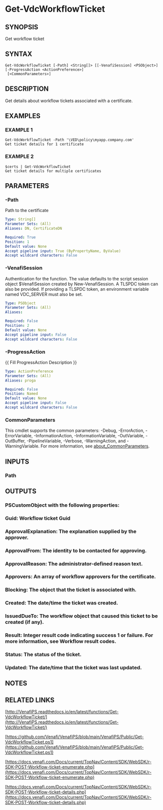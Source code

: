 # Get-VdcWorkflowTicket

## SYNOPSIS
Get workflow ticket

## SYNTAX

```
Get-VdcWorkflowTicket [-Path] <String[]> [[-VenafiSession] <PSObject>] [-ProgressAction <ActionPreference>]
 [<CommonParameters>]
```

## DESCRIPTION
Get details about workflow tickets associated with a certificate.

## EXAMPLES

### EXAMPLE 1
```
Get-VdcWorkflowTicket -Path '\VED\policy\myapp.company.com'
Get ticket details for 1 certificate
```

### EXAMPLE 2
```
$certs | Get-VdcWorkflowTicket
Get ticket details for multiple certificates
```

## PARAMETERS

### -Path
Path to the certificate

```yaml
Type: String[]
Parameter Sets: (All)
Aliases: DN, CertificateDN

Required: True
Position: 1
Default value: None
Accept pipeline input: True (ByPropertyName, ByValue)
Accept wildcard characters: False
```

### -VenafiSession
Authentication for the function.
The value defaults to the script session object $VenafiSession created by New-VenafiSession.
A TLSPDC token can also be provided.
If providing a TLSPDC token, an environment variable named VDC_SERVER must also be set.

```yaml
Type: PSObject
Parameter Sets: (All)
Aliases:

Required: False
Position: 2
Default value: None
Accept pipeline input: False
Accept wildcard characters: False
```

### -ProgressAction
{{ Fill ProgressAction Description }}

```yaml
Type: ActionPreference
Parameter Sets: (All)
Aliases: proga

Required: False
Position: Named
Default value: None
Accept pipeline input: False
Accept wildcard characters: False
```

### CommonParameters
This cmdlet supports the common parameters: -Debug, -ErrorAction, -ErrorVariable, -InformationAction, -InformationVariable, -OutVariable, -OutBuffer, -PipelineVariable, -Verbose, -WarningAction, and -WarningVariable. For more information, see [about_CommonParameters](http://go.microsoft.com/fwlink/?LinkID=113216).

## INPUTS

### Path
## OUTPUTS

### PSCustomObject with the following properties:
###     Guid: Workflow ticket Guid
###     ApprovalExplanation: The explanation supplied by the approver.
###     ApprovalFrom: The identity to be contacted for approving.
###     ApprovalReason: The administrator-defined reason text.
###     Approvers: An array of workflow approvers for the certificate.
###     Blocking: The object that the ticket is associated with.
###     Created: The date/time the ticket was created.
###     IssuedDueTo: The workflow object that caused this ticket to be created (if any).
###     Result: Integer result code indicating success 1 or failure. For more information, see Workflow result codes.
###     Status: The status of the ticket.
###     Updated: The date/time that the ticket was last updated.
## NOTES

## RELATED LINKS

[http://VenafiPS.readthedocs.io/en/latest/functions/Get-VdcWorkflowTicket/](http://VenafiPS.readthedocs.io/en/latest/functions/Get-VdcWorkflowTicket/)

[https://github.com/Venafi/VenafiPS/blob/main/VenafiPS/Public/Get-VdcWorkflowTicket.ps1](https://github.com/Venafi/VenafiPS/blob/main/VenafiPS/Public/Get-VdcWorkflowTicket.ps1)

[https://docs.venafi.com/Docs/current/TopNav/Content/SDK/WebSDK/r-SDK-POST-Workflow-ticket-enumerate.php](https://docs.venafi.com/Docs/current/TopNav/Content/SDK/WebSDK/r-SDK-POST-Workflow-ticket-enumerate.php)

[https://docs.venafi.com/Docs/current/TopNav/Content/SDK/WebSDK/r-SDK-POST-Workflow-ticket-details.php](https://docs.venafi.com/Docs/current/TopNav/Content/SDK/WebSDK/r-SDK-POST-Workflow-ticket-details.php)

